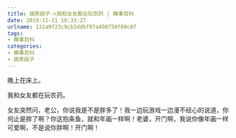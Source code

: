 ```yaml
---
title: 搞笑段子->我和女友都在玩农药 | 糗事百科
date: 2019-11-11 18:33:27
urlname: 131a9f23c9cb3ddbf07a490750f09c8f
tags: 
- 糗事百科
categories:
- 糗事百科
- 搞笑段子
---
```

晚上在床上。

我和女友都在玩农药。

女友突然问，老公，你说我是不是胖多了！我一边玩游戏一边漫不经心的说道，你何止是胖了啊？你这抱条鱼，就和年画一样啊！老婆，开门啊，我说你像年画一样可爱啊，不是说你胖啊！开门啊！


